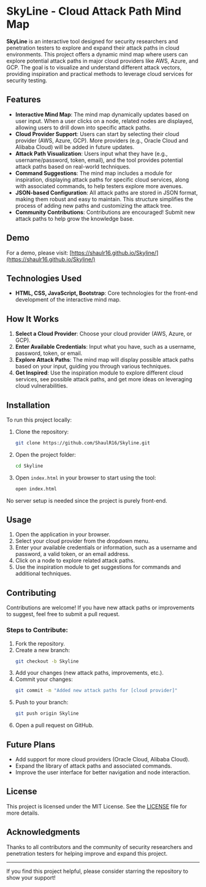 # SkyLine - Cloud Attack Path Mind Map

**SkyLine** is an interactive tool designed for security researchers and penetration testers to explore and expand their attack paths in cloud environments. This project offers a dynamic mind map where users can explore potential attack paths in major cloud providers like AWS, Azure, and GCP. The goal is to visualize and understand different attack vectors, providing inspiration and practical methods to leverage cloud services for security testing.

## Features

- **Interactive Mind Map**: The mind map dynamically updates based on user input. When a user clicks on a node, related nodes are displayed, allowing users to drill down into specific attack paths.
- **Cloud Provider Support**: Users can start by selecting their cloud provider (AWS, Azure, GCP). More providers (e.g., Oracle Cloud and Alibaba Cloud) will be added in future updates.
- **Attack Path Visualization**: Users input what they have (e.g., username/password, token, email), and the tool provides potential attack paths based on real-world techniques.
- **Command Suggestions**: The mind map includes a module for inspiration, displaying attack paths for specific cloud services, along with associated commands, to help testers explore more avenues.
- **JSON-based Configuration**: All attack paths are stored in JSON format, making them robust and easy to maintain. This structure simplifies the process of adding new paths and customizing the attack tree.
- **Community Contributions**: Contributions are encouraged! Submit new attack paths to help grow the knowledge base.

## Demo

For a demo, please visit: [https://shaulr16.github.io/Skyline/](https://shaulr16.github.io/Skyline/)

## Technologies Used

- **HTML, CSS, JavaScript, Bootstrap**: Core technologies for the front-end development of the interactive mind map.

## How It Works

1. **Select a Cloud Provider**: Choose your cloud provider (AWS, Azure, or GCP).
2. **Enter Available Credentials**: Input what you have, such as a username, password, token, or email.
3. **Explore Attack Paths**: The mind map will display possible attack paths based on your input, guiding you through various techniques.
4. **Get Inspired**: Use the inspiration module to explore different cloud services, see possible attack paths, and get more ideas on leveraging cloud vulnerabilities.

## Installation

To run this project locally:

1. Clone the repository:
    ```bash
    git clone https://github.com/ShaulR16/Skyline.git
    ```
2. Open the project folder:
    ```bash
    cd Skyline
    ```
3. Open `index.html` in your browser to start using the tool:
    ```bash
    open index.html
    ```

No server setup is needed since the project is purely front-end.

## Usage

1. Open the application in your browser.
2. Select your cloud provider from the dropdown menu.
3. Enter your available credentials or information, such as a username and password, a valid token, or an email address.
4. Click on a node to explore related attack paths.
5. Use the inspiration module to get suggestions for commands and additional techniques.

## Contributing

Contributions are welcome! If you have new attack paths or improvements to suggest, feel free to submit a pull request.

### Steps to Contribute:

1. Fork the repository.
2. Create a new branch:
    ```bash
    git checkout -b Skyline
    ```
3. Add your changes (new attack paths, improvements, etc.).
4. Commit your changes:
    ```bash
    git commit -m "Added new attack paths for [cloud provider]"
    ```
5. Push to your branch:
    ```bash
    git push origin Skyline
    ```
6. Open a pull request on GitHub.

## Future Plans

- Add support for more cloud providers (Oracle Cloud, Alibaba Cloud).
- Expand the library of attack paths and associated commands.
- Improve the user interface for better navigation and node interaction.

## License

This project is licensed under the MIT License. See the [LICENSE](LICENSE) file for more details.

## Acknowledgments

Thanks to all contributors and the community of security researchers and penetration testers for helping improve and expand this project.

---

If you find this project helpful, please consider starring the repository to show your support!
